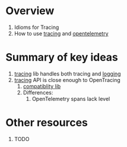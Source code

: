 # Overview
1. Idioms for Tracing
1. How to use [tracing](https://docs.rs/tracing/latest/tracing/) and [opentelemetry](https://opentelemetry.io/docs/instrumentation/rust/)


# Summary of key ideas
1. [tracing](https://docs.rs/tracing/latest/tracing) lib handles both tracing and [logging](./logging.md)
1. [tracing](https://docs.rs/tracing/latest/tracing) API is close enough to OpenTracing
    1. [compatiblity lib](https://crates.io/crates/tracing-opentelemetry)
    1. Differences:
        1. OpenTelemetry spans lack level


# Other resources
1. TODO
